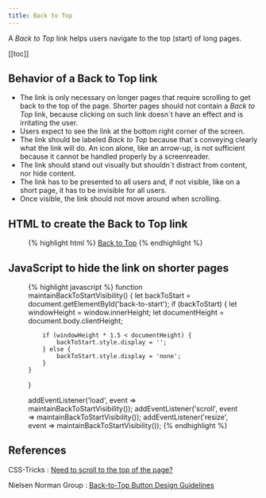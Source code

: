 ```yaml
---
title: Back to Top
---
```

A *Back to Top* link helps users navigate to the top (start) of long pages.

[[toc]]

## Behavior of a Back to Top link

- The link is only necessary on longer pages that require scrolling to get back to the top of the page. Shorter pages should not contain a *Back to Top* link, because clicking on such link doesn´t have an effect and is irritating the user.
- Users expect to see the link at the bottom right corner of the screen. 
- The link should be labeled *Back to Top* because that´s conveying clearly what the link will do. An icon alone, like an arrow-up, is not sufficient because it cannot be handled properly by a screenreader.
- The link should stand out visually but shouldn´t distract from content, nor hide content.
- The link has to be presented to all users and, if not visible, like on a short page, it has to be invisible for all users. 
- Once visible, the link should not move around when scrolling.

## HTML to create the Back to Top link

<figure class="breakout-r mrb-0">
{% highlight html %}
<html id="start">
  <body>
  <!-- the contents of the page -->
  <a href="#start" id="back-to-start">Back to Top</a>
  </body>
</html>
{% endhighlight %}
</figure>

## JavaScript to hide the link on shorter pages

<figure class="breakout-r mrb-0">
{% highlight javascript %}
function maintainBackToStartVisibility() {
    let backToStart = document.getElementById('back-to-start');
    if (backToStart) {
        let windowHeight = window.innerHeight;
        let documentHeight = document.body.clientHeight;

        if (windowHeight * 1.5 < documentHeight) {
            backToStart.style.display = '';
        } else {
            backToStart.style.display = 'none';
        }
    }
}

addEventListener('load', event => maintainBackToStartVisibility());
addEventListener('scroll', event => maintainBackToStartVisibility());
addEventListener('resize', event => maintainBackToStartVisibility());
{% endhighlight %}
</figure>

## References

CSS-Tricks
: [Need to scroll to the top of the page?](https://css-tricks.com/need-to-scroll-to-the-top-of-the-page/)

Nielsen Norman Group
: [Back-to-Top Button Design Guidelines](http://nngroup.com/articles/back-to-top/)

